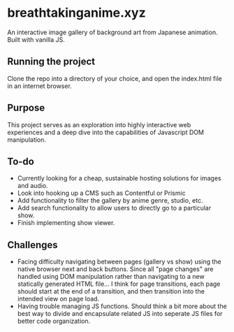 # breathtakinganime.xyz
An interactive image gallery of background art from Japanese animation.  Built with vanilla JS.

## Running the project
Clone the repo into a directory of your choice, and open the index.html file in an internet browser.

## Purpose
This project serves as an exploration into highly interactive web experiences and a deep dive into the capabilities of Javascript DOM manipulation.

## To-do
- Currently looking for a cheap, sustainable hosting solutions for images and audio.
- Look into hooking up a CMS such as Contentful or Prismic
- Add functionality to filter the gallery by anime genre, studio, etc.
- Add search functionality to allow users to directly go to a particular show.
- Finish implementing show viewer.

## Challenges
- Facing difficulty navigating between pages (gallery vs show) using the native browser next and back buttons. Since all "page changes" are handled using DOM manipulation rather than navigating to a new statically generated HTML file... I think for page transitions, each page should start at the end of a transition, and then transition into the intended view on page load.
- Having trouble managing JS functions. Should think a bit more about the best way to divide and encapsulate related JS into seperate JS files for better code organization.
